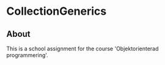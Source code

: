 # CollectionGenerics

## About
This is a school assignment for the course 'Objektorienterad programmering'. 
